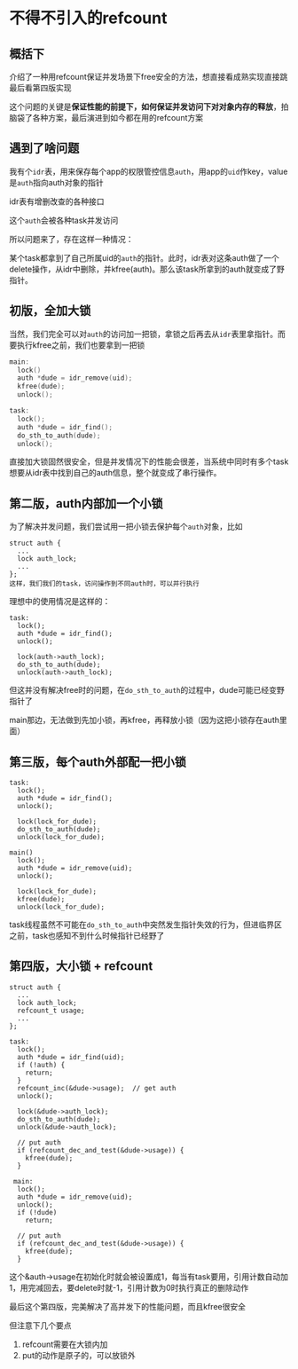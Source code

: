 # 不得不引入的refcount
## 概括下
介绍了一种用refcount保证并发场景下free安全的方法，想直接看成熟实现直接跳最后看第四版实现

这个问题的关键是**保证性能的前提下，如何保证并发访问下对对象内存的释放**，拍脑袋了各种方案，最后演进到如今都在用的refcount方案

## 遇到了啥问题
我有个`idr`表，用来保存每个app的权限管控信息`auth`，用app的`uid`作key，value是`auth`指向auth对象的指针

idr表有增删改查的各种接口

这个`auth`会被各种task并发访问

所以问题来了，存在这样一种情况：

某个task都拿到了自己所属uid的`auth`的指针。此时，idr表对这条auth做了一个delete操作，从idr中删除，并kfree(auth)。那么该task所拿到的auth就变成了野指针。

## 初版，全加大锁
当然，我们完全可以对`auth`的访问加一把锁，拿锁之后再去从`idr`表里拿指针。而要执行kfree之前，我们也要拿到一把锁
```c
main:
  lock()
  auth *dude = idr_remove(uid);
  kfree(dude);
  unlock();

task:
  lock();
  auth *dude = idr_find(); 
  do_sth_to_auth(dude);
  unlock();
```
直接加大锁固然很安全，但是并发情况下的性能会很差，当系统中同时有多个task想要从idr表中找到自己的auth信息，整个就变成了串行操作。

## 第二版，auth内部加一个小锁
为了解决并发问题，我们尝试用一把小锁去保护每个`auth`对象，比如
```
struct auth {
  ...
  lock auth_lock;
  ...
};
这样，我们我们的task，访问操作到不同auth时，可以并行执行
```
理想中的使用情况是这样的：
```
task:
  lock();
  auth *dude = idr_find();
  unlock();
  
  lock(auth->auth_lock);
  do_sth_to_auth(dude);
  unlock(auth->auth_lock);
```
但这并没有解决free时的问题，在`do_sth_to_auth`的过程中，dude可能已经变野指针了

main那边，无法做到先加小锁，再kfree，再释放小锁（因为这把小锁存在auth里面）

## 第三版，每个auth外部配一把小锁
```
task:
  lock();
  auth *dude = idr_find();
  unlock();
  
  lock(lock_for_dude);
  do_sth_to_auth(dude);
  unlock(lock_for_dude);
  
main()
  lock();
  auth *dude = idr_remove(uid);
  unlock();
  
  lock(lock_for_dude);
  kfree(dude);
  unlock(lock_for_dude);
```
task线程虽然不可能在`do_sth_to_auth`中突然发生指针失效的行为，但进临界区之前，task也感知不到什么时候指针已经野了

## 第四版，大小锁 + refcount
```
struct auth {
  ...
  lock auth_lock;
  refcount_t usage;
  ...
};

task:
  lock();
  auth *dude = idr_find(uid);
  if (!auth) {
    return;
  }
  refcount_inc(&dude->usage);  // get auth
  unlock();
  
  lock(&dude->auth_lock);
  do_sth_to_auth(dude);
  unlock(&dude->auth_lock);
  
  // put auth
  if (refcount_dec_and_test(&dude->usage)) {
    kfree(dude);
  }
  
 main:
  lock();
  auth *dude = idr_remove(uid);
  unlock();
  if (!dude)
    return;
    
  // put auth
  if (refcount_dec_and_test(&dude->usage)) {
    kfree(dude);
  }
```
这个&auth->usage在初始化时就会被设置成1，每当有task要用，引用计数自动加1，用完减回去，要delete时就-1，引用计数为0时执行真正的删除动作

最后这个第四版，完美解决了高并发下的性能问题，而且kfree很安全

但注意下几个要点
1. refcount需要在大锁内加
2. put的动作是原子的，可以放锁外
